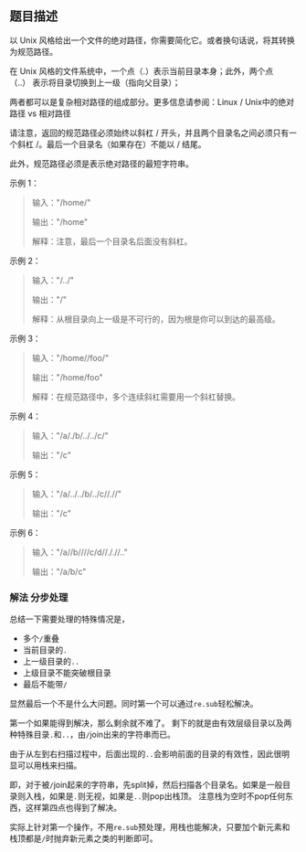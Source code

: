 ## 题目描述
以 Unix 风格给出一个文件的绝对路径，你需要简化它。或者换句话说，将其转换为规范路径。

在 Unix 风格的文件系统中，一个点（.）表示当前目录本身；此外，两个点 （..） 表示将目录切换到上一级（指向父目录）；

两者都可以是复杂相对路径的组成部分。更多信息请参阅：Linux / Unix中的绝对路径 vs 相对路径

请注意，返回的规范路径必须始终以斜杠 / 开头，并且两个目录名之间必须只有一个斜杠 /。最后一个目录名（如果存在）不能以 / 结尾。

此外，规范路径必须是表示绝对路径的最短字符串。 

示例 1：
>输入："/home/"
>
>输出："/home"
>
>解释：注意，最后一个目录名后面没有斜杠。

示例 2：
>输入："/../"
>
>输出："/"
>
>解释：从根目录向上一级是不可行的，因为根是你可以到达的最高级。

示例 3：
>输入："/home//foo/"
>
>输出："/home/foo"
>
>解释：在规范路径中，多个连续斜杠需要用一个斜杠替换。

示例 4：
>输入："/a/./b/../../c/"
>
>输出："/c"

示例 5：
>输入："/a/../../b/../c//.//"
>
>输出："/c"

示例 6：
>输入："/a//b////c/d//././/.."
>
>输出："/a/b/c"

### 解法 分步处理
总结一下需要处理的特殊情况是，
- 多个`/`重叠
- 当前目录的`.`
- 上一级目录的`..`
- 上级目录不能突破根目录
- 最后不能带`/`

显然最后一个不是什么大问题。同时第一个可以通过`re.sub`轻松解决。

第一个如果能得到解决，那么剩余就不难了。
剩下的就是由有效层级目录以及两种特殊目录`.`和`..`，由`/`join出来的字符串而已。

由于从左到右扫描过程中，后面出现的`..`会影响前面的目录的有效性，因此很明显可以用栈来扫描。

即，对于被`/`join起来的字符串，先split掉，然后扫描各个目录名。如果是一般目录则入栈，如果是`.`则无视，如果是`..`则pop出栈顶。
注意栈为空时不pop任何东西，这样第四点也得到了解决。

实际上针对第一个操作，不用`re.sub`预处理，用栈也能解决，只要加个新元素和栈顶都是`/`时抛弃新元素之类的判断即可。